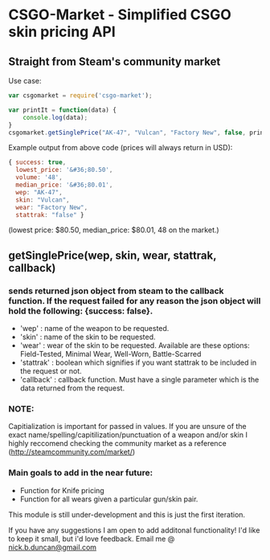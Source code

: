 # CSGO-Market - Simplified CSGO skin pricing API

## Straight from Steam's community market

Use case:

```js
var csgomarket = require('csgo-market');

var printIt = function(data) {
	console.log(data);
}
csgomarket.getSinglePrice("AK-47", "Vulcan", "Factory New", false, printIt);
```

Example output from above code (prices will always return in USD): 

```js
{ success: true,
  lowest_price: '&#36;80.50',
  volume: '48',
  median_price: '&#36;80.01',
  wep: "AK-47",
  skin: "Vulcan",
  wear: "Factory New",
  stattrak: "false" }
```
(lowest price: $80.50, median_price: $80.01, 48 on the market.)


## getSinglePrice(wep, skin, wear, stattrak, callback)

### sends returned json object from steam to the callback function. If the request failed for any reason the json object will hold the following: {success: false}.

- 'wep' : name of the weapon to be requested. 
- 'skin' : name of the skin to be requested.
- 'wear' : wear of the skin to be requested. Available are these options: Field-Tested, Minimal Wear, Well-Worn, Battle-Scarred
- 'stattrak' : boolean which signifies if you want stattrak to be included in the request or not.
- 'callback' : callback function. Must have a single parameter which is the data returned from the request.

### NOTE:
Capitialization is important for passed in values. If you are unsure of the exact name/spelling/capitilization/punctuation of a weapon and/or skin I highly reccomend checking the community market as a reference (http://steamcommunity.com/market/)



### Main goals to add in the near future:
- Function for Knife pricing
- Function for all wears given a particular gun/skin pair.

This module is still under-development and this is just the first iteration. 

If you have any suggestions I am open to add additonal functionality! I'd like to keep it small, but i'd love feedback. Email me @ nick.b.duncan@gmail.com